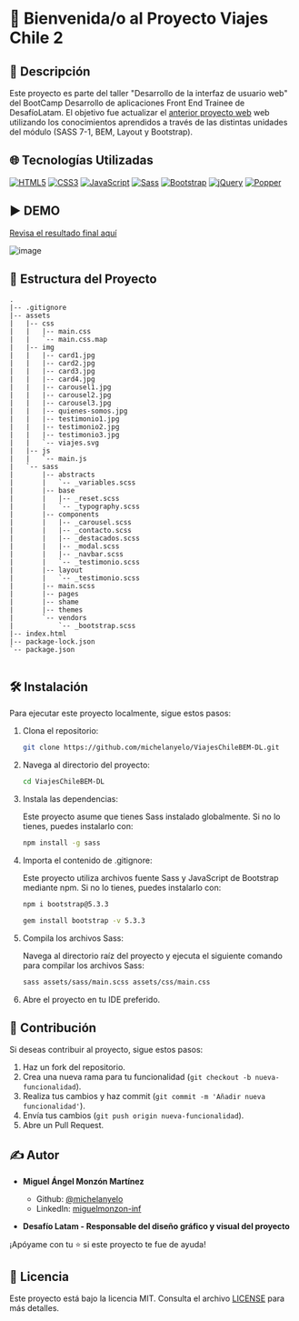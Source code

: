 # 👋 Bienvenida/o al Proyecto Viajes Chile 2

## 📝 Descripción
Este proyecto es parte del taller "Desarrollo de la interfaz de usuario web" del BootCamp Desarrollo de aplicaciones Front End Trainee de DesafíoLatam. El objetivo fue actualizar el [anterior proyecto web](https://github.com/michelanyelo/ViajesChileDesafioLatam) web utilizando los conocimientos
aprendidos a través de las distintas unidades del módulo (SASS 7-1, BEM, Layout y Bootstrap).

## 🌐 Tecnologías Utilizadas

[![HTML5](https://img.shields.io/badge/HTML5-E34F26.svg?logo=html5&logoColor=white)](https://developer.mozilla.org/en-US/docs/Web/Guide/HTML/HTML5)
[![CSS3](https://img.shields.io/badge/CSS3-1572B6.svg?logo=css3&logoColor=white)](https://developer.mozilla.org/en-US/docs/Web/CSS)
[![JavaScript](https://img.shields.io/badge/JavaScript-F7DF1E.svg?logo=javascript&logoColor=black)](https://developer.mozilla.org/en-US/docs/Web/JavaScript)
[![Sass](https://img.shields.io/badge/Sass-CC6699.svg?logo=sass&logoColor=white)](https://sass-lang.com/)
[![Bootstrap](https://img.shields.io/badge/Bootstrap-5.3-brightgreen.svg?logo=bootstrap&logoColor=white)](https://getbootstrap.com/docs/5.3/)
[![jQuery](https://img.shields.io/badge/jQuery-3.7-blue.svg?logo=jquery&logoColor=white)](https://jquery.com/)
[![Popper](https://img.shields.io/badge/Popper-2.11-orange.svg?logo=popper.js&logoColor=white)](https://popper.js.org/)

## ▶️ DEMO

[Revisa el resultado final aquí](https://michelanyelo.github.io/ViajesChileBEM-DL/)

![image](https://github.com/user-attachments/assets/bd1bada5-7530-4be3-a928-702803627fe9)


## 📁 Estructura del Proyecto

```plaintext
.
|-- .gitignore
|-- assets
|   |-- css
|   |   |-- main.css
|   |   `-- main.css.map
|   |-- img
|   |   |-- card1.jpg
|   |   |-- card2.jpg
|   |   |-- card3.jpg
|   |   |-- card4.jpg
|   |   |-- carousel1.jpg
|   |   |-- carousel2.jpg
|   |   |-- carousel3.jpg
|   |   |-- quienes-somos.jpg
|   |   |-- testimonio1.jpg
|   |   |-- testimonio2.jpg
|   |   |-- testimonio3.jpg
|   |   `-- viajes.svg
|   |-- js
|   |   `-- main.js
|   `-- sass
|       |-- abstracts
|       |   `-- _variables.scss
|       |-- base
|       |   |-- _reset.scss
|       |   `-- _typography.scss
|       |-- components
|       |   |-- _carousel.scss
|       |   |-- _contacto.scss
|       |   |-- _destacados.scss
|       |   |-- _modal.scss
|       |   |-- _navbar.scss
|       |   `-- _testimonio.scss
|       |-- layout
|       |   `-- _testimonio.scss
|       |-- main.scss
|       |-- pages
|       |-- shame
|       |-- themes
|       `-- vendors
|           `-- _bootstrap.scss
|-- index.html
|-- package-lock.json
`-- package.json


```

## 🛠️ Instalación

Para ejecutar este proyecto localmente, sigue estos pasos:

1. Clona el repositorio:

   ```bash
   git clone https://github.com/michelanyelo/ViajesChileBEM-DL.git

2. Navega al directorio del proyecto:

   ```bash
   cd ViajesChileBEM-DL

3. Instala las dependencias:

    Este proyecto asume que tienes Sass instalado globalmente. Si no lo tienes, puedes instalarlo con:

   ```bash
   npm install -g sass
   
   ```

4. Importa el contenido de .gitignore:

    Este proyecto utiliza archivos fuente Sass y JavaScript de Bootstrap mediante npm. Si no lo tienes, puedes instalarlo con:

   ```bash
   npm i bootstrap@5.3.3
   
   ```
   ```bash
   gem install bootstrap -v 5.3.3
   
   ```

5. Compila los archivos Sass:

    Navega al directorio raíz del proyecto y ejecuta el siguiente comando para compilar los archivos Sass:

    ```bash
    sass assets/sass/main.scss assets/css/main.css


6. Abre el proyecto en tu IDE preferido.

## 🤝 Contribución

Si deseas contribuir al proyecto, sigue estos pasos:

1. Haz un fork del repositorio.
2. Crea una nueva rama para tu funcionalidad (`git checkout -b nueva-funcionalidad`).
3. Realiza tus cambios y haz commit (`git commit -m 'Añadir nueva funcionalidad'`).
4. Envía tus cambios (`git push origin nueva-funcionalidad`).
5. Abre un Pull Request.

## ✍️ Autor

- **Miguel Ángel Monzón Martínez**
  - Github: [@michelanyelo](https://github.com/michelanyelo)
  - LinkedIn: [miguelmonzon-inf](https://linkedin.com/in/miguelmonzon-inf)

- **Desafío Latam - Responsable del diseño gráfico y visual del proyecto**
  
¡Apóyame con tu ⭐️ si este proyecto te fue de ayuda!

## 🧾 Licencia

Este proyecto está bajo la licencia MIT. Consulta el archivo [LICENSE](https://github.com/michelanyelo/ViajesChileBEM-DL/blob/main/LICENSE) para más detalles.
